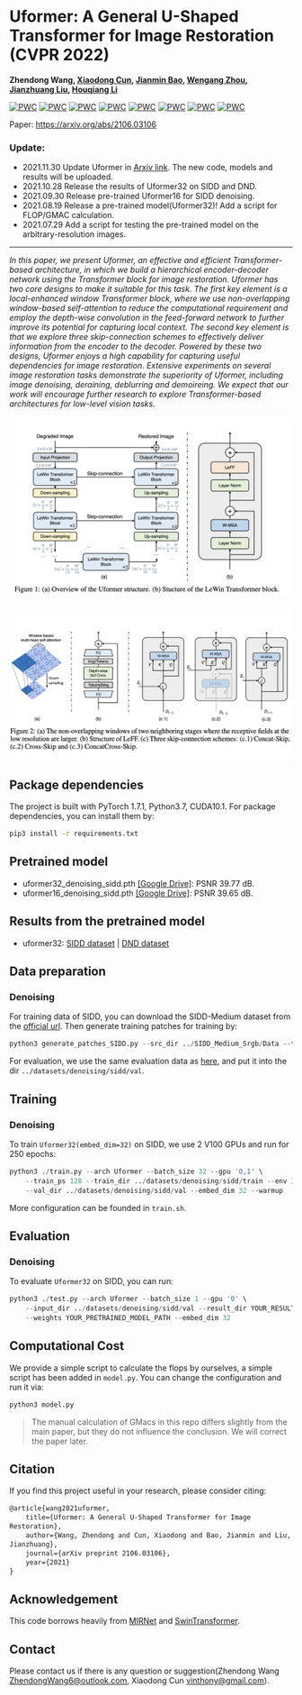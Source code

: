 # Uformer: A General U-Shaped Transformer for Image Restoration (CVPR 2022)
<b>Zhendong Wang, <a href='https://vinthony.github.io'>Xiaodong Cun</a>, <a href='https://jianminbao.github.io/'>Jianmin Bao</a>, <a href='http://staff.ustc.edu.cn/~zhwg/'>Wengang Zhou</a>, <a href='http://people.ucas.ac.cn/~jzliu?language=en'>Jianzhuang Liu</a>, <a href='http://staff.ustc.edu.cn/~lihq/en/'>Houqiang Li </a> </b>

[![PWC](https://img.shields.io/endpoint.svg?url=https://paperswithcode.com/badge/uformer-a-general-u-shaped-transformer-for/deblurring-on-realblur-j-trained-on-gopro)](https://paperswithcode.com/sota/deblurring-on-realblur-j-trained-on-gopro?p=uformer-a-general-u-shaped-transformer-for) [![PWC](https://img.shields.io/endpoint.svg?url=https://paperswithcode.com/badge/uformer-a-general-u-shaped-transformer-for/deblurring-on-realblur-r-trained-on-gopro)](https://paperswithcode.com/sota/deblurring-on-realblur-r-trained-on-gopro?p=uformer-a-general-u-shaped-transformer-for)	
[![PWC](https://img.shields.io/endpoint.svg?url=https://paperswithcode.com/badge/uformer-a-general-u-shaped-transformer-for/image-denoising-on-dnd)](https://paperswithcode.com/sota/image-denoising-on-dnd?p=uformer-a-general-u-shaped-transformer-for) [![PWC](https://img.shields.io/endpoint.svg?url=https://paperswithcode.com/badge/uformer-a-general-u-shaped-transformer-for/image-denoising-on-sidd)](https://paperswithcode.com/sota/image-denoising-on-sidd?p=uformer-a-general-u-shaped-transformer-for)
[![PWC](https://img.shields.io/endpoint.svg?url=https://paperswithcode.com/badge/uformer-a-general-u-shaped-transformer-for/deblurring-on-gopro)](https://paperswithcode.com/sota/deblurring-on-gopro?p=uformer-a-general-u-shaped-transformer-for) [![PWC](https://img.shields.io/endpoint.svg?url=https://paperswithcode.com/badge/uformer-a-general-u-shaped-transformer-for/deblurring-on-hide-trained-on-gopro)](https://paperswithcode.com/sota/deblurring-on-hide-trained-on-gopro?p=uformer-a-general-u-shaped-transformer-for)
[![PWC](https://img.shields.io/endpoint.svg?url=https://paperswithcode.com/badge/uformer-a-general-u-shaped-transformer-for/image-defocus-deblurring-on-dpd)](https://paperswithcode.com/sota/image-defocus-deblurring-on-dpd?p=uformer-a-general-u-shaped-transformer-for)
[![PWC](https://img.shields.io/endpoint.svg?url=https://paperswithcode.com/badge/uformer-a-general-u-shaped-transformer-for/image-enhancement-on-tip-2018)](https://paperswithcode.com/sota/image-enhancement-on-tip-2018?p=uformer-a-general-u-shaped-transformer-for)

Paper: https://arxiv.org/abs/2106.03106


### Update:
* 2021.11.30 Update Uformer in [Arxiv link](https://arxiv.org/abs/2106.03106). The new code, models and results will be uploaded.
* 2021.10.28 Release the results of Uformer32 on SIDD and DND.
* 2021.09.30 Release pre-trained Uformer16 for SIDD denoising.
* 2021.08.19 Release a pre-trained model(Uformer32)! Add a script for FLOP/GMAC calculation.
* 2021.07.29 Add a script for testing the pre-trained model on the arbitrary-resolution images.

<hr>
<i>In this paper, we present Uformer, an effective and efficient Transformer-based architecture, in which we build a hierarchical encoder-decoder network using the Transformer block for image restoration. Uformer has two core designs to make it suitable for this task. The first key element is a local-enhanced window Transformer block, where we use non-overlapping window-based self-attention to reduce the computational requirement and employ the depth-wise convolution in the feed-forward network to further improve its potential for capturing local context. The second key element is that we explore three skip-connection schemes to effectively deliver information from the encoder to the decoder. Powered by these two designs, Uformer enjoys a high capability for capturing useful dependencies for image restoration. Extensive experiments on several image restoration tasks demonstrate the superiority of Uformer, including image denoising, deraining, deblurring and demoireing. We expect that our work will encourage further research to explore Transformer-based architectures for low-level vision tasks.</i>

![Uformer](figs/nn.png)

![Details](figs/skip.png)

## Package dependencies
The project is built with PyTorch 1.7.1, Python3.7, CUDA10.1. For package dependencies, you can install them by:
```bash
pip3 install -r requirements.txt
```

## Pretrained model

- uformer32_denoising_sidd.pth [[Google Drive]](https://drive.google.com/file/d/1dS7Lh46SMbncnwRW9zM5AW3cXrvYkjQU/view?usp=sharing): PSNR 39.77 dB.
- uformer16_denoising_sidd.pth [[Google Drive]](https://drive.google.com/file/d/1H1TKHw2gcKORC-MwSkBp9g93T4B1jh_b/view?usp=sharing): PSNR 39.65 dB.

## Results from the pretrained model
- uformer32: [SIDD dataset](https://drive.google.com/file/d/19lohIfoaxXsWS3DtRtxLh1kl9Dm-ACd-/view?usp=sharing) |  [DND dataset](https://drive.google.com/file/d/1vdg0dp6Rpb623cPsJlXR3YjJu_C-Tap8/view?usp=sharing)


## Data preparation 
### Denoising
For training data of SIDD, you can download the SIDD-Medium dataset from the [official url](https://www.eecs.yorku.ca/~kamel/sidd/dataset.php).
Then generate training patches for training by:
```python
python3 generate_patches_SIDD.py --src_dir ../SIDD_Medium_Srgb/Data --tar_dir ../datasets/denoising/sidd/train
```

For evaluation, we use the same evaluation data as [here](https://drive.google.com/drive/folders/1j5ESMU0HJGD-wU6qbEdnt569z7sM3479), and put it into the dir `../datasets/denoising/sidd/val`.

## Training
### Denoising
To train `Uformer32(embed_dim=32)` on SIDD, we use 2 V100 GPUs and run for 250 epochs:

```python
python3 ./train.py --arch Uformer --batch_size 32 --gpu '0,1' \
    --train_ps 128 --train_dir ../datasets/denoising/sidd/train --env 32_0705_1 \
    --val_dir ../datasets/denoising/sidd/val --embed_dim 32 --warmup
```

More configuration can be founded in `train.sh`.

## Evaluation
### Denoising

To evaluate `Uformer32` on SIDD, you can run:

```python
python3 ./test.py --arch Uformer --batch_size 1 --gpu '0' \
    --input_dir ../datasets/denoising/sidd/val --result_dir YOUR_RESULT_DIR \
    --weights YOUR_PRETRAINED_MODEL_PATH --embed_dim 32 
```


## Computational Cost

We provide a simple script to calculate the flops by ourselves, a simple script has been added in `model.py`. You can change the configuration and run it via:

```python
python3 model.py
```

> The manual calculation of GMacs in this repo differs slightly from the main paper, but they do not influence the conclusion. We will correct the paper later.


## Citation
If you find this project useful in your research, please consider citing:

```
@article{wang2021uformer,
	title={Uformer: A General U-Shaped Transformer for Image Restoration},
	author={Wang, Zhendong and Cun, Xiaodong and Bao, Jianmin and Liu, Jianzhuang},
	journal={arXiv preprint 2106.03106},
	year={2021}
}
```

## Acknowledgement

This code borrows heavily from [MIRNet](https://github.com/swz30/MIRNet) and [SwinTransformer](https://github.com/microsoft/Swin-Transformer).


## Contact
Please contact us if there is any question or suggestion(Zhendong Wang ZhendongWang6@outlook.com, Xiaodong Cun vinthony@gmail.com).

